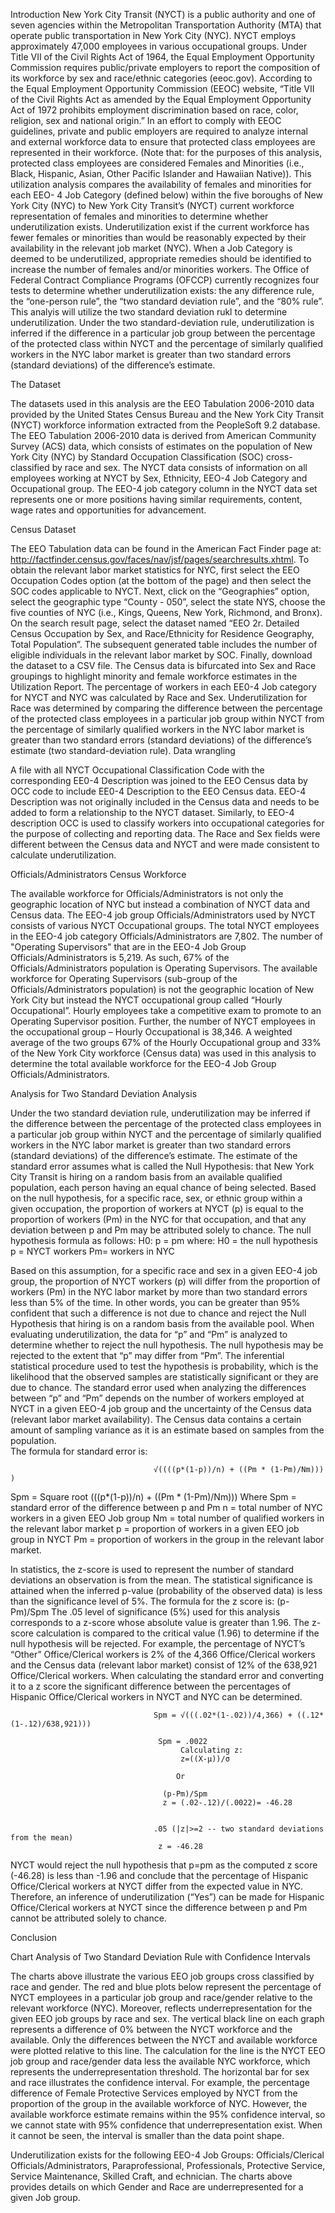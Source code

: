 Introduction
New York City Transit (NYCT) is a public authority and one of seven agencies within the Metropolitan Transportation Authority (MTA) that operate public transportation in New York City (NYC). NYCT employs approximately 47,000 employees in various occupational groups.  Under Title VII of the Civil Rights Act of 1964, the Equal Employment Opportunity Commission requires public/private employers to report the composition of its workforce by sex and race/ethnic categories (eeoc.gov). According to the Equal Employment Opportunity Commission (EEOC) website, “Title VII of the Civil Rights Act as amended by the Equal Employment Opportunity Act of 1972 prohibits employment discrimination based on race, color, religion, sex and national origin.” In an effort to comply with EEOC guidelines, private and public employers are required to analyze internal and external workforce data to ensure that protected class employees are represented in their workforce.  (Note that: for the purposes of this analysis,  protected class employees are considered Females and Minorities (i.e., Black, Hispanic, Asian, Other Pacific Islander and Hawaiian Native)).  This utilization analysis compares the availability of females and minorities for each EEO- 4 Job Category (defined below) within the five boroughs of New York City (NYC) to New York City Transit’s (NYCT) current workforce representation of females and minorities to determine whether underutilization exists. Underutilization exist if the current workforce has fewer females or minorities than would be reasonably expected by their availability in the relevant job market (NYC). When a Job Category is deemed to be underutilized, appropriate remedies should be identified to increase the number of females and/or minorities workers. 
The Office of Federal Contract Compliance Programs (OFCCP) currently recognizes four tests to determine whether underutilization exists:  the any difference rule, the “one-person rule”, the “two standard deviation rule”, and the “80% rule”. This analyis will utilize the two standard deviation rukl to determine underutilization. 
Under the two standard-deviation rule, underutilization is inferred if the difference in a particular job group between the percentage of the protected class within NYCT and the percentage of similarly qualified workers in the NYC labor market is greater than two standard errors (standard deviations) of the difference’s estimate.

The Dataset

The datasets used in this analysis are the EEO Tabulation 2006-2010 data provided by the United States Census Bureau and the New York City Transit (NYCT) workforce information extracted from the PeopleSoft 9.2 database.  The EEO Tabulation 2006-2010 data is derived from American Community Survey (ACS) data, which consists of estimates on the population of New York City (NYC) by Standard Occupation Classification (SOC) cross-classified by race and sex.  The NYCT data consists of information on all employees working at NYCT by Sex, Ethnicity, EEO-4 Job Category and Occupational group. The EEO-4 job category column in the NYCT data set represents one or more positions having similar requirements, content, wage rates and opportunities for advancement.  

Census Dataset

The EEO Tabulation data can be found in the American Fact Finder page at: http://factfinder.census.gov/faces/nav/jsf/pages/searchresults.xhtml. To obtain the relevant labor market statistics for NYC, first select the EEO Occupation Codes option (at the bottom of the page) and then select the SOC codes applicable to NYCT. Next, click on the “Geographies” option, select the geographic type “County - 050”, select the state NYS, choose the five counties of NYC (i.e., Kings, Queens, New York, Richmond, and Bronx).  On the search result page, select the dataset named “EEO 2r. Detailed Census Occupation by Sex, and Race/Ethnicity for Residence Geography, Total Population”.  The subsequent generated table includes the number of eligible individuals in the relevant labor market by SOC. Finally, download the dataset to a CSV file. 
The Census data is bifurcated into Sex and Race groupings to highlight minority and female workforce estimates in the Utilization Report. The percentage of workers in each EE0-4 Job category for NYCT and NYC was calculated by Race and Sex. Underutilization for Race was determined by comparing the difference between the percentage of the protected class employees in a particular job group within NYCT from the percentage of similarly qualified workers in the NYC labor market is greater than two standard errors (standard deviations) of the difference’s estimate (two standard-deviation rule). 
Data wrangling 

A file with all NYCT Occupational Classification Code with the corresponding EE0-4 Description was joined to the EEO Census data by OCC code to include EE0-4 Description to the EEO Census data. EEO-4 Description was not originally included in the Census data and needs to be added to form a relationship to the NYCT dataset. Similarly, to EEO-4 description OCC is used to classify workers into occupational categories for the purpose of collecting and reporting data. The Race and Sex fields were different between the Census data and NYCT and were made consistent to calculate underutilization. 

Officials/Administrators Census Workforce 

The available workforce for Officials/Administrators is not only the geographic location of NYC but instead a combination of NYCT data and Census data.  The EEO-4 job group Officials/Administrators used by NYCT consists of various NYCT Occupational groups.  The total NYCT employees in the EEO-4 job category Officials/Administrators are 7,802. The number of "Operating Supervisors" that are in the EEO-4 Job Group Officials/Administrators is 5,219.  As such, 67% of the Officials/Administrators population is Operating Supervisors. 
The available workforce for Operating Supervisors (sub-group of the Officials/Administrators population) is not the geographic location of New York City but instead the NYCT occupational group called “Hourly Occupational”.  Hourly employees take a competitive exam to promote to an Operating Supervisor position. Further, the number of NYCT employees in the occupational group – Hourly Occupational is 38,346.  A weighted average of the two groups 67% of the Hourly Occupational group and 33% of the New York City workforce (Census data) was used in this analysis to  determine the total available workforce for the EEO-4 Job Group Officials/Administrators.  

Analysis for Two Standard Deviation Analysis 

Under the two standard deviation rule, underutilization may be inferred if the difference between the percentage of the protected class employees in a particular job group within NYCT and the percentage of similarly qualified workers in the NYC labor market is greater than two standard errors (standard deviations) of the difference’s estimate. The estimate of the standard error assumes what is called the Null Hypothesis: that New York City Transit is hiring on a random basis from an available qualified population, each person having an equal chance of being selected. Based on the null hypothesis, for a specific race, sex, or ethnic group within a given occupation, the proportion of workers at NYCT (p) is equal to the proportion of workers (Pm) in the NYC for that occupation, and that any deviation between p and Pm may be attributed solely to chance. The null hypothesis formula as follows:
                                                                              H0: p = pm
                                                          where:
                                                                                H0 = the null hypothesis
                                                                                p = NYCT workers
                                                                                Pm=  workers in NYC
                                                                                
Based on this assumption, for a specific race and sex in a given EEO-4 job group, the proportion of NYCT workers (p) will differ from the proportion of workers (Pm) in the NYC labor market by more than two standard errors less than 5% of the time. In other words, you can be greater than 95% confident that such a difference is not due to chance and reject the Null Hypothesis that hiring is on a random basis from the available pool.  When evaluating underutilization, the data for “p” and “Pm” is analyzed to determine whether to reject the null hypothesis. The null hypothesis may be rejected to the extent that “p” may differ from “Pm”.  The inferential statistical procedure used to test the hypothesis is probability, which is the likelihood that the observed samples are statistically significant or they are due to chance. The standard error used when analyzing the differences between “p” and “Pm” depends on the number of workers employed at NYCT in a given EEO-4 job group and the uncertainty of the Census data (relevant labor market availability). The Census data contains a certain amount of sampling variance as it is an estimate based on samples from the population.  
The formula for standard error is: 

                                    √((((p*(1-p))/n) + ((Pm * (1-Pm)/Nm))) )

Spm = Square root (((p*(1-p))/n) + ((Pm * (1-Pm)/Nm))) 
Where Spm = standard error of the difference between p and Pm 
n = total number of NYC workers in a given EEO Job group 
Nm = total number of qualified workers in the relevant labor market
 p = proportion of workers in a given EEO job group in NYCT 
Pm = proportion of workers in the group in the relevant labor market.  

In statistics, the z-score is used to represent the number of standard deviations an observation is from the mean.  The statistical significance is attained when the inferred p-value (probability of the observed data) is less than the significance level of 5%. The formula for the z score is: 
                                      (p-Pm)/Spm
The .05 level of significance (5%) used for this analysis corresponds to a z-score whose absolute value is greater than 1.96. The z-score calculation is compared to the critical value (1.96) to determine if the null hypothesis will be rejected. For example, the percentage of NYCT’s “Other” Office/Clerical workers is 2% of the 4,366 Office/Clerical workers and the Census data (relevant labor market) consist of 12% of the 638,921 Office/Clerical workers. When calculating the standard error and converting it to a z score the significant difference between the percentages of Hispanic Office/Clerical workers in NYCT and NYC can be determined. 

                                    Spm = √(((.02*(1-.02))/4,366) + ((.12*(1-.12)/638,921)))   

                                     Spm = .0022
                                          Calculating z:
                                          z=((X-μ))/σ
                                          
                                         Or
                                         
                                      (p-Pm)/Spm
                                      z = (.02-.12)/(.0022)= -46.28


                                    .05 (|z|>=2 -- two standard deviations from the mean)
                                     z = -46.28                                
NYCT would reject the null hypothesis that p=pm as the computed z score (-46.28) is less than -1.96 and conclude that the percentage of Hispanic Office/Clerical workers at NYCT differ from the expected value in NYC.  Therefore, an inference of underutilization (“Yes”) can be made for Hispanic Office/Clerical workers at NYCT since the difference between p and Pm cannot be attributed solely to chance.

Conclusion 

Chart Analysis of Two Standard Deviation Rule with Confidence Intervals 

The charts above illustrate the various EEO job groups cross classified by race and gender. The red and blue plots below represent the percentage of NYCT employees in a particular job group and race/gender relative to the relevant workforce (NYC). Moreover, reflects underrepresentation for the given EEO job groups by race and sex. The vertical black line on each graph represents a difference of 0% between the NYCT workforce and the available. Only the differences between the NYCT and available workforce were plotted relative to this line.  The calculation for the line is the NYCT EEO job group and race/gender data less the available NYC workforce, which represents the underrepresentation threshold. The horizontal bar for sex and race illustrates the confidence interval. For example, the percentage difference of Female Protective Services employed by NYCT from the proportion of the group in the available workforce of NYC. However, the available workforce estimate remains within the 95% confidence interval, so we cannot state with 95% confidence that underrepresentation exist. When it cannot be seen, the interval is smaller than the data point shape. 

Underutilization exists for the following EEO-4 Job Groups: Officials/Clerical Officials/Administrators, Paraprofessional, Professionals, Protective Service, Service Maintenance, Skilled Craft, and echnician. The charts above provides details on which Gender and Race are underrepresented for a given Job group.
